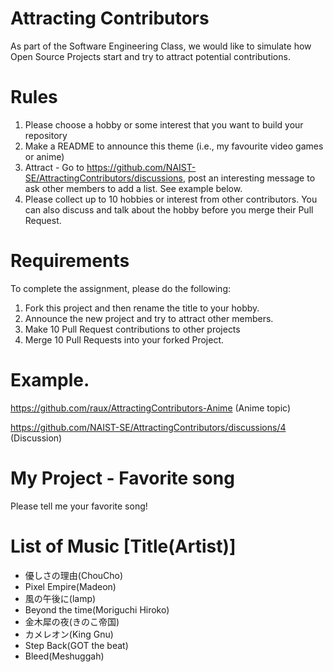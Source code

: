 # Attracting Contributors
As part of the Software Engineering Class, we would like to simulate how Open Source Projects start and try to attract potential contributions.

# Rules

1. Please choose a hobby or some interest that you want to build your repository
2. Make a README to announce this theme (i.e., my favourite video games or anime)
3. Attract - Go to https://github.com/NAIST-SE/AttractingContributors/discussions, post an interesting message to ask other members to add a list. See example below.
4. Please collect up to 10 hobbies or interest from other contributors. You can also discuss and talk about the hobby before you merge their Pull Request.

# Requirements
To complete the assignment, please do the following:
1. Fork this project and then rename the title to your hobby. 
2. Announce the new project and try to attract other members.
3. Make 10 Pull Request contributions to other projects
4. Merge 10 Pull Requests into your forked Project.

# Example. 
https://github.com/raux/AttractingContributors-Anime (Anime topic)

https://github.com/NAIST-SE/AttractingContributors/discussions/4 (Discussion)

# My Project - Favorite song
Please tell me your favorite song!

# List of Music [Title(Artist)]
- 優しさの理由(ChouCho)
- Pixel Empire(Madeon)
- 風の午後に(lamp)
- Beyond the time(Moriguchi Hiroko)
- 金木犀の夜(きのこ帝国)
- カメレオン(King Gnu)
- Step Back(GOT the beat)
- Bleed(Meshuggah)
